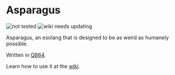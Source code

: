 # Asparagus
![not tested](https://img.shields.io/badge/testing-half%20tested-yellowgreen) ![wiki needs updating](https://img.shields.io/badge/wiki-needs%20updating-important)

Asparagus, an esolang that is designed to be as weird as humanely possible.

Written in [QB64](https://github.com/QB64Team/qb64/).

Learn how to use it at the [wiki](https://github.com/all-other-usernames-were-taken/Asparagus/wiki).
